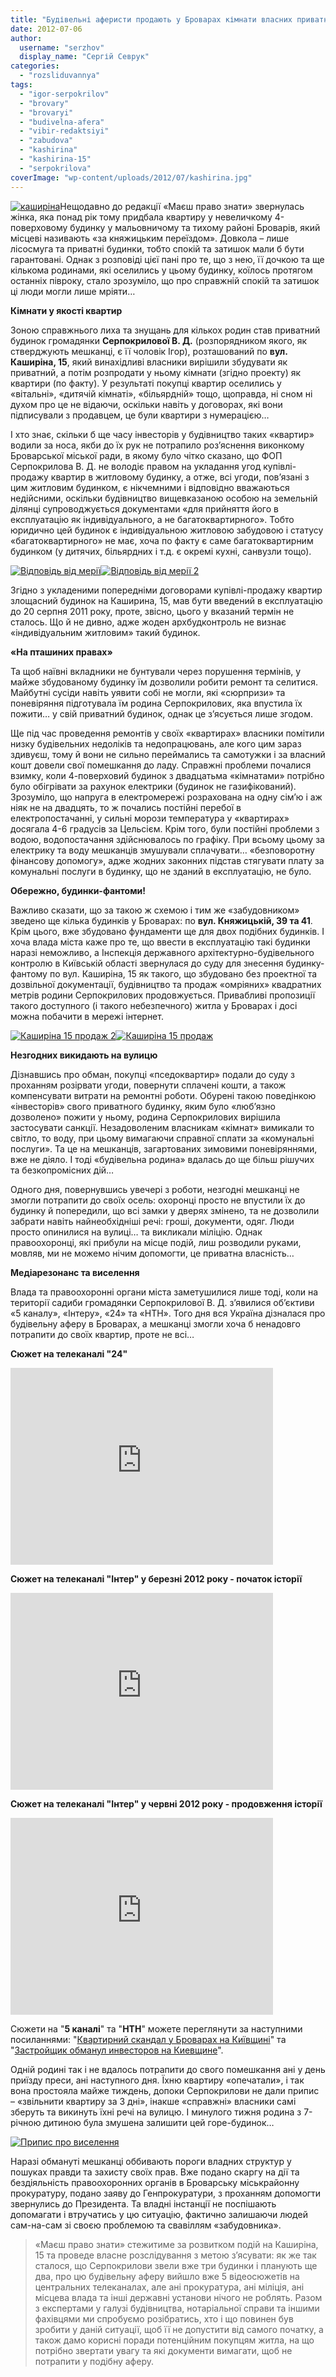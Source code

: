 ```yaml
---
title: "Будівельні аферисти продають у Броварах кімнати власних приватних будинків як квартири"
date: 2012-07-06
author: 
  username: "serzhov"
  display_name: "Сергій Севрук"
categories: 
  - "rozsliduvannya"
tags: 
  - "igor-serpokrilov"
  - "brovary"
  - "brovaryi"
  - "budivelna-afera"
  - "vibir-redaktsiyi"
  - "zabudova"
  - "kashirina"
  - "kashirina-15"
  - "serpokrilova"
coverImage: "wp-content/uploads/2012/07/kashirina.jpg"
---
```


[![](https://mpz.brovary.org/wp-content/uploads/2012/07/kashirina.jpg "каширіна")](https://mpz.brovary.org/wp-content/uploads/2012/07/kashirina.jpg)Нещодавно до редакції «Маєш право знати» звернулась жінка, яка понад рік тому придбала квартиру у невеличкому 4-поверховому будинку у мальовничому та тихому районі Броварів, який місцеві називають «за княжицьким переїздом». Довкола – лише лісосмуга та приватні будинки, тобто спокій та затишок мали б бути гарантовані. Однак з розповіді цієї пані про те, що з нею, її дочкою та ще кількома родинами, які оселились у цьому будинку, коїлось протягом останніх півроку, стало зрозуміло, що про справжній спокій та затишок ці люди могли лише мріяти…

**Кімнати у якості квартир**

Зоною справжнього лиха та знущань для кількох родин став приватний будинок громадянки **Серпокрилової В. Д.** (розпорядником якого, як стверджують мешканці, є її чоловік Ігор), розташований по **вул. Каширіна, 15**, який винахідливі власники вирішили збудувати як приватний, а потім розпродати у ньому кімнати (згідно проекту) як квартири (по факту). У результаті покупці квартир оселились у «вітальні», «дитячій кімнаті», «більярдній» тощо, щоправда, ні сном ні духом про це не відаючи, оскільки навіть у договорах, які вони підписували з продавцем, це були квартири з нумерацією…

І хто знає, скільки б ще часу інвесторів у будівництво таких «квартир» водили за носа, якби до їх рук не потрапило роз’яснення виконкому Броварської міської ради, в якому було чітко сказано, що ФОП Серпокрилова В. Д. не володіє правом на укладання угод купівлі-продажу квартир в житловому будинку, а отже, всі угоди, пов’язані з цим житловим будинком, є нікчемними і відповідно вважаються недійсними, оскільки будівництво вищевказаною особою на земельній ділянці супроводжується документами «для прийняття його в експлуатацію як індивідуального, а не багатоквартирного». Тобто юридично цей будинок є індивідуальною житловою забудовою і статусу «багатоквартирного» не має, хоча по факту є саме багатоквартирним будинком (у дитячих, більярдних і т.д. є окремі кухні, санвузли тощо).

[![](https://mpz.brovary.org/wp-content/uploads/2012/07/Vidpovid-vid-meriyi.jpg "Відповідь від мерії")](https://mpz.brovary.org/wp-content/uploads/2012/07/Vidpovid-vid-meriyi.jpg)[![](https://mpz.brovary.org/wp-content/uploads/2012/07/Vidpovid-vid-meriyi-2.jpg "Відповідь від мерії 2")](https://mpz.brovary.org/wp-content/uploads/2012/07/Vidpovid-vid-meriyi-2.jpg)

Згідно з укладеними попередніми договорами купівлі-продажу квартир злощасний будинок на Каширина, 15, мав бути введений в експлуатацію до 20 серпня 2011 року, проте, звісно, цього у вказаний термін не сталось. Що й не дивно, адже жоден архбудконтроль не визнає «індивідуальним житловим» такий будинок.

**«На пташиних правах»**

Та щоб наївні вкладники не бунтували через порушення термінів, у майже збудованому будинку їм дозволили робити ремонт та селитися. Майбутні сусіди навіть уявити собі не могли, які «сюрпризи» та поневіряння підготувала їм родина Серпокрилових, яка впустила їх пожити… у свій приватний будинок, однак це з’ясується лише згодом.

Ще під час проведення ремонтів у своїх «квартирах» власники помітили низку будівельних недоліків та недопрацювань, але кого цим зараз здивуєш, тому й вони не сильно переймались та самотужки і за власний кошт довели свої помешкання до ладу. Справжні проблеми почалися взимку, коли 4-поверховий будинок з двадцатьма «кімнатами» потрібно було обігрівати за рахунок електрики (будинок не газифікований). Зрозуміло, що напруга в електромережі розрахована на одну сім’ю і аж ніяк не на двадцять, то ж почались постійні перебої в електропостачанні, у сильні морози температура у «квартирах» досягала 4-6 градусів за Цельсієм. Крім того, були постійні проблеми з водою, водопостачання здійснювалось по графіку. При всьому цьому за електрику та воду мешканців змушували сплачувати… «безповоротну фінансову допомогу», адже жодних законних підстав стягувати плату за комунальні послуги в будинку, що не зданий в експлуатацію, не було.

**Обережно, будинки-фантоми!**

Важливо сказати, що за такою ж схемою і тим же «забудовником» зведено ще кілька будинків у Броварах: по **вул. Княжицькій, 39 та 41**. Крім цього, вже збудовано фундаменти ще для двох подібних будинків. І хоча влада міста каже про те, що ввести в експлуатацію такі будинки наразі неможливо, а Інспекція державного архітектурно-будівельного контролю в Київській області звернулася до суду для знесення будинку-фантому по вул. Каширіна, 15 як такого, що збудовано без проектної та дозвільної документації, будівництво та продаж «омріяних» квадратних метрів родини Серпокрилових продовжується. Привабливі пропозиції такого доступного (і такого небезпечного) житла у Броварах і досі можна побачити в мережі інтернет.

[![](https://mpz.brovary.org/wp-content/uploads/2012/07/Kashirina-15-prodazh-2.jpg "Каширіна 15 продаж 2")](https://mpz.brovary.org/wp-content/uploads/2012/07/Kashirina-15-prodazh-2.jpg)[![](https://mpz.brovary.org/wp-content/uploads/2012/07/Kashirina-15-prodazh.jpg "Каширіна 15 продаж")](https://mpz.brovary.org/wp-content/uploads/2012/07/Kashirina-15-prodazh.jpg)

**Незгодних викидають на вулицю**

Дізнавшись про обман, покупці «пседоквартир» подали до суду з проханням розірвати угоди, повернути сплачені кошти, а також компенсувати витрати на ремонтні роботи. Обурені такою поведінкою «інвесторів» свого приватного будинку, яким було «люб’язно дозволено» пожити у ньому, родина Серпокрилових вирішила застосувати санкції. Незадоволеним власникам «кімнат» вимикали то світло, то воду, при цьому вимагаючи справної сплати за «комунальні послуги». Та це на мешканців, загартованих зимовими поневіряннями, вже не діяло. І тоді «будівельна родина» вдалась до ще більш рішучих та безкопромісних дій…

Одного дня, повернувшись увечері з роботи, незгодні мешканці не змогли потрапити до своїх осель: охоронці просто не впустили їх до будинку й попередили, що всі замки у дверях змінено, та не дозволили забрати навіть найнеобхідніші речі: гроші, документи, одяг. Люди просто опинилися на вулиці… та викликали міліцію. Однак правоохоронці, які прибули на місце подій, лиш розводили руками, мовляв, ми не можемо нічим допомогти, це приватна власність…

**Медіарезонанс та виселення**

Влада та правоохоронні органи міста заметушилися лише тоді, коли на території садиби громадянки Серпокрилової В. Д. з’явилися об’єктиви «5 каналу», «Інтеру», «24» та «НТН». Того дня вся Україна дізналася про будівельну аферу в Броварах, а мешканці змогли хоча б ненадовго потрапити до своїх квартир, проте не всі…

**Сюжет на телеканалі "24"**

<iframe src="https://www.youtube.com/embed/qjVMa6j8Wo0" height="315" width="420" frameborder="0"></iframe>

**Cюжет на телеканалі "Інтер" у березні 2012 року - початок історії**

<iframe src="https://www.youtube.com/embed/sWSwaCF30gI" height="315" width="420" frameborder="0"></iframe>

**Cюжет на телеканалі "Інтер" у червні 2012 року - продовження історії**

<iframe src="https://www.youtube.com/embed/YWUjbPXgKyE" height="315" width="420" frameborder="0"></iframe>

Сюжети на "**5 каналі**" та "**НТН**" можете переглянути за наступними посиланнями: "[Квартирний скандал у Броварах на Київщині](https://5.ua/newsline/184/0/92254/)" та "[Застройщик обманул инвесторов на Киевщине](https://ntn.ua/ru/video/news/2012/06/21/7296)".

Одній родині так і не вдалось потрапити до свого помешкання ані у день приїзду преси, ані наступного дня. Їхню квартиру «опечатали», і так вона простояла майже тиждень, допоки Серпокрилови не дали припис – «звільнити квартиру за 3 дні», інакше «справжні» власники самі зберуть та викинуть їхні речі на вулицю. І минулого тижня родина з 7-річною дитиною була змушена залишити цей горе-будинок…

[![](https://mpz.brovary.org/wp-content/uploads/2012/07/Pripis-pro-viselennya--.jpg "Припис про виселення")](https://mpz.brovary.org/wp-content/uploads/2012/07/Pripis-pro-viselennya--.jpg)

Наразі обмануті мешканці оббивають пороги владних структур у пошуках правди та захисту своїх прав. Вже подано скаргу на дії та бездіяльність правоохоронних органів в Броварську міськрайонну прокуратуру, подано заяву до Генпрокуратури, з проханням допомогти звернулись до Президента. Та владні інстанції не поспішають допомагати і втручатись у цю ситуацію, фактично залишаючи людей сам-на-сам зі своєю проблемою та свавіллям «забудовника».

> «Маєш право знати» стежитиме за розвитком подій на Каширіна, 15 та проведе власне розслідування з метою з’ясувати: як же так сталося, що Серпокрилови звели вже три будинки і планують ще два, про цю будівельну аферу вийшло вже 5 відеосюжетів на центральних телеканалах, але ані прокуратура, ані міліція, ані місцева влада та інші державні установи нічого не роблять. Разом з експертами у галузі будівництва, нотаріальної справи та іншими фахівцями ми спробуємо розібратись, хто і що повинен був зробити у даній ситуації, щоб її не допустити від самого початку, а також дамо корисні поради потенційним покупцям житла, на що потрібно звертати увагу та які документи вимагати, щоб не потрапити у подібну аферу.
